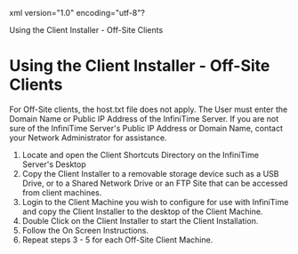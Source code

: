 xml version="1.0" encoding="utf-8"?





Using the Client Installer - Off-Site Clients




# Using the Client Installer - Off-Site Clients

For Off-Site clients, the host.txt file does not apply. The User must enter the Domain Name or Public IP Address of the InfiniTime Server. If you are not sure of the InfiniTime Server's Public IP Address or Domain Name, contact your Network Administrator for assistance.

1. Locate and open the Client Shortcuts Directory on the InfiniTime Server's Desktop
2. Copy the Client Installer to a removable storage device such as a USB Drive, or to a Shared Network Drive or an FTP Site that can be accessed from client machines.
3. Login to the Client Machine you wish to configure for use with InfiniTime and copy the Client Installer to the desktop of the Client Machine.
4. Double Click on the Client Installer to start the Client Installation.
5. Follow the On Screen Instructions.
6. Repeat steps 3 - 5 for each Off-Site Client Machine.